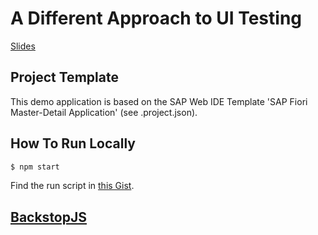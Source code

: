 # A Different Approach to UI Testing

[Slides](http://slides.com/christianschuff/a-different-approach-to-ui-testing#/)

## Project Template

This demo application is based on the SAP Web IDE Template 'SAP Fiori Master-Detail Application' (see .project.json).


## How To Run Locally

```sh
$ npm start
```

Find the run script in [this Gist](https://gist.github.com/cschuff/6f23b61622b41fdaa3c01623e530b845).


## [BackstopJS](https://github.com/garris/BackstopJS)


